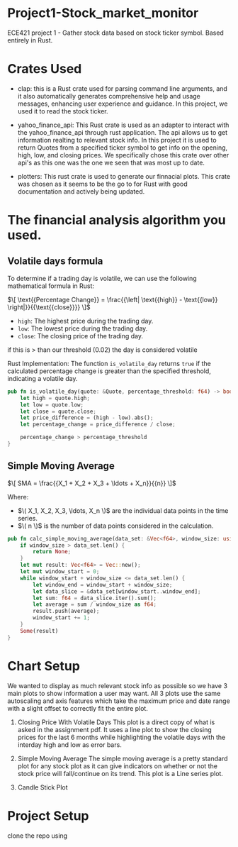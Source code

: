 # Project1-Stock_market_monitor

ECE421 project 1 - Gather stock data based on stock ticker symbol. Based entirely in Rust.

# Crates Used

-   clap: this is a Rust crate used for parsing command line arguments, and it also automatically generates comprehensive help and usage messages, enhancing user experience and guidance. In this project, we used it to read the stock ticker.

- yahoo_finance_api: This Rust crate is used as an adapter to interact with the yahoo_finance_api through rust application. The api allows us to get information realting to relevant stock info. In this project it is used to return Quotes from a specified ticker symbol to get info on the opening, high, low, and closing prices. We specifically chose this crate over other api's as this one was the one we seen that was most up to date.

- plotters: This rust crate is used to generate our finnacial plots. This crate was chosen as it seems to be the go to for Rust with good documentation and actively being updated.

# The financial analysis algorithm you used.

## Volatile days formula

To determine if a trading day is volatile, we can use the following mathematical formula in Rust:

$\[ \text{{Percentage Change}} = \frac{{\left| \text{{high}} - \text{{low}} \right|}}{{\text{{close}}}} \]$

- `high`: The highest price during the trading day.
- `low`: The lowest price during the trading day.
- `close`: The closing price of the trading day.

if this is > than our threshold (0.02) the day is considered volatile

Rust Implementation:
The function `is_volatile_day` returns `true` if the calculated percentage change is greater than the specified threshold, indicating a volatile day.

```rust
pub fn is_volatile_day(quote: &Quote, percentage_threshold: f64) -> bool {
    let high = quote.high;
    let low = quote.low;
    let close = quote.close;
    let price_difference = (high - low).abs();
    let percentage_change = price_difference / close;

    percentage_change > percentage_threshold
}
```

## Simple Moving Average 


$\[ SMA = \frac{{X_1 + X_2 + X_3 + \ldots + X_n}}{{n}} \]$

Where:
- $\( X_1, X_2, X_3, \ldots, X_n \)$ are the individual data points in the time series.
- $\( n \)$ is the number of data points considered in the calculation.

```rust
pub fn calc_simple_moving_average(data_set: &Vec<f64>, window_size: usize) -> Option<Vec<f64>> {
    if window_size > data_set.len() {
        return None;
    }
    let mut result: Vec<f64> = Vec::new();
    let mut window_start = 0;
    while window_start + window_size <= data_set.len() {
        let window_end = window_start + window_size;
        let data_slice = &data_set[window_start..window_end];
        let sum: f64 = data_slice.iter().sum();
        let average = sum / window_size as f64;
        result.push(average);
        window_start += 1;
    }
    Some(result)
}
```


# Chart Setup

We wanted to display as much relevant stock info as possible so we have 3 main plots to show information a user may want. All 3 plots use the same autoscaling and axis features which take the maximum price and date range with a slight offset to correctly fit the entire plot.

1. Closing Price With Volatile Days
    This plot is a direct copy of what is asked in the assignment pdf. It uses a line plot to show the closing prices for the last 6 months while highlighting the volatile days with the interday high and low as error bars.

2. Simple Moving Average
    The simple moving average is a pretty standard plot for any stock plot as it can give indicators on whether or not the stock price will fall/continue on its trend. This plot is a Line series plot.

3. Candle Stick Plot


# Project Setup

clone the repo using 
